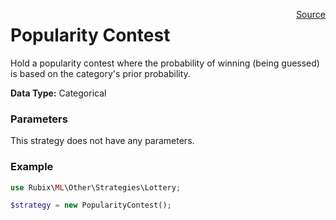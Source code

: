 <p><span style="float:right;"><a href="https://github.com/RubixML/RubixML/blob/master/src/Other/Strategies/PopularityContest.php">Source</a></span></p>

# Popularity Contest
Hold a popularity contest where the probability of winning (being guessed) is based on the category's prior probability.

**Data Type:** Categorical

### Parameters
This strategy does not have any parameters.

### Example
```php
use Rubix\ML\Other\Strategies\Lottery;

$strategy = new PopularityContest();
```